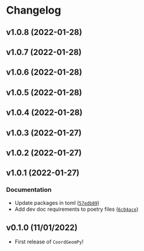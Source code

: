 # Changelog

<!--next-version-placeholder-->

## v1.0.8 (2022-01-28)


## v1.0.7 (2022-01-28)


## v1.0.6 (2022-01-28)


## v1.0.5 (2022-01-28)


## v1.0.4 (2022-01-28)


## v1.0.3 (2022-01-27)


## v1.0.2 (2022-01-27)


## v1.0.1 (2022-01-27)
### Documentation
* Update packages in toml ([`57edb89`](https://github.com/UBC-MDS/coordgeompy/commit/57edb89cac9215772c8200554ac46aa7ff89bbcf))
* Add dev doc requirements to poetry files ([`6c04ace`](https://github.com/UBC-MDS/coordgeompy/commit/6c04ace3229b6668ce71bf3328fca4073c3705b6))

## v0.1.0 (11/01/2022)

- First release of `CoordGeomPy`!